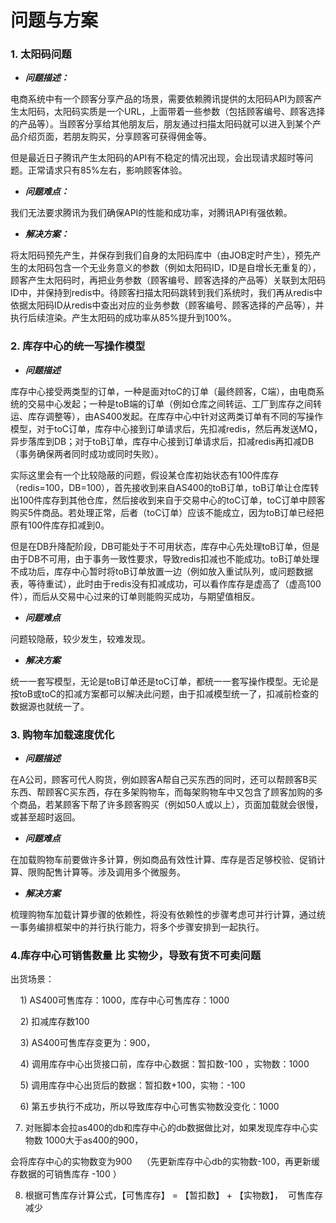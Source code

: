 # 问题与方案

### 1\. 太阳码问题

- **_问题描述：_**

电商系统中有一个顾客分享产品的场景，需要依赖腾讯提供的太阳码API为顾客产生太阳码，太阳码实质是一个URL，上面带着一些参数（包括顾客编号、顾客选择的产品等）。当顾客分享给其他朋友后，朋友通过扫描太阳码就可以进入到某个产品介绍页面，若朋友购买，分享顾客可获得佣金等。

但是最近日子腾讯产生太阳码的API有不稳定的情况出现，会出现请求超时等问题。正常请求只有85%左右，影响顾客体验。

- **_问题难点：_**

我们无法要求腾讯为我们确保API的性能和成功率，对腾讯API有强依赖。

- **_解决方案：_**

将太阳码预先产生，并保存到我们自身的太阳码库中（由JOB定时产生），预先产生的太阳码包含一个无业务意义的参数（例如太阳码ID，ID是自增长无重复的），顾客产生太阳码时，再把业务参数（顾客编号、顾客选择的产品等）关联到太阳码ID中，并保持到redis中。待顾客扫描太阳码跳转到我们系统时，我们再从redis中依据太阳码ID从redis中查出对应的业务参数（顾客编号、顾客选择的产品等），并执行后续渲染。产生太阳码的成功率从85%提升到100%。

### 2\. 库存中心的统一写操作模型

- **_问题描述_**

库存中心接受两类型的订单，一种是面对toC的订单（最终顾客，C端），由电商系统的交易中心发起；一种是toB端的订单（例如仓库之间转运、工厂到库存之间转运、库存调整等），由AS400发起。在库存中心中针对这两类订单有不同的写操作模型，对于toC订单，库存中心接到订单请求后，先扣减redis，然后再发送MQ，异步落库到DB；对于toB订单，库存中心接到订单请求后，扣减redis再扣减DB（事务确保两者同时成功或同时失败）。

实际这里会有一个比较隐蔽的问题，假设某仓库初始状态有100件库存（redis=100，DB=100），首先接收到来自AS400的toB订单，toB订单让仓库转出100件库存到其他仓库，然后接收到来自于交易中心的toC订单，toC订单中顾客购买5件商品。若处理正常，后者（toC订单）应该不能成立，因为toB订单已经把原有100件库存扣减到0。

但是在DB升降配阶段，DB可能处于不可用状态，库存中心先处理toB订单，但是由于DB不可用，由于事务一致性要求，导致redis扣减也不能成功。toB订单处理不成功后，库存中心暂时将toB订单放置一边（例如放入重试队列，或问题数据表，等待重试），此时由于redis没有扣减成功，可以看作库存是虚高了（虚高100件），而后从交易中心过来的订单则能购买成功，与期望值相反。

- **_问题难点_**

问题较隐蔽，较少发生，较难发现。

- **_解决方案_**

统一一套写模型，无论是toB订单还是toC订单，都统一一套写操作模型。无论是按toB或toC的扣减方案都可以解决此问题，由于扣减模型统一了，扣减前检查的数据源也就统一了。

### 3\. 购物车加载速度优化

- **_问题描述_**

在A公司，顾客可代人购货，例如顾客A帮自己买东西的同时，还可以帮顾客B买东西、帮顾客C买东西，存在多架购物车，而每架购物车中又包含了顾客加购的多个商品，若某顾客下帮了许多顾客购买（例如50人或以上），页面加载就会很慢，或甚至超时返回。

- **_问题难点_**

在加载购物车前要做许多计算，例如商品有效性计算、库存是否足够校验、促销计算、限购配售计算等。涉及调用多个微服务。

- **_解决方案_**

梳理购物车加载计算步骤的依赖性，将没有依赖性的步骤考虑可并行计算，通过统一事务编排框架中的并行执行能力，将多个步骤安排到一起执行。

### 4\.库存中心可销售数量 比 实物少，导致有货不可卖问题

出货场景：

    1) AS400可售库存：1000，库存中心可售库存：1000

    2) 扣减库存数100

    3) AS400可售库存变更为：900，

    4) 调用库存中心出货接口前，库存中心数据：暂扣数-100 ，实物数：1000

    5) 调用库存中心出货后的数据：暂扣数+100，实物：-100

    6) 第五步执行不成功，所以导致库存中心可售实物数没变化：1000

7) 对账脚本会拉as400的db和库存中心的db数据做比对，如果发现库存中心实物数 1000大于as400的900，

会将库存中心的实物数变为900    （先更新库存中心db的实物数-100，再更新缓存数据的可销售库存 -100 ）   

8) 根据可售库存计算公式，【可售库存】 = 【暂扣数】 + 【实物数】，  可售库存减少